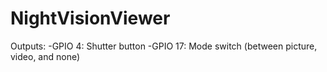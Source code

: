 # NightVisionViewer

Outputs:
  -GPIO 4: Shutter button
  -GPIO 17: Mode switch (between picture, video, and none)
